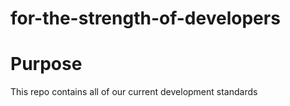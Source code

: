 # for-the-strength-of-developers

# Purpose
This repo contains all of our current development standards
